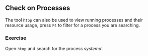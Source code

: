 ## Check on Processes

The tool `htop` can also be used to view running processes and their resource usage, press `F4` to filter for a process you are searching.

### Exercise
Open `htop` and search for the process *systemd*.
